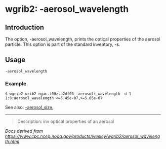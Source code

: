 # wgrib2: -aerosol_wavelength

## Introduction

The option, -aerosol_wavelength, prints the
optical properties of the aerosol particle. This option is part
of the standard inventory, -s.

## Usage

```
-aerosol_wavelength
```

### Example

```
$ wgrib2 wrib2 ngac.t00z.a2df03 -aerosol\_wavelength -d 1
1:0:aerosol_wavelength <=5.45e-07,>=5.65e-07
```

See also:
[-aerosol_size](aerosol_size.md),

---

> Description: inv optical properties of an aerosol

_Docs derived from <https://www.cpc.ncep.noaa.gov/products/wesley/wgrib2/aerosol_wavelength.html>_
